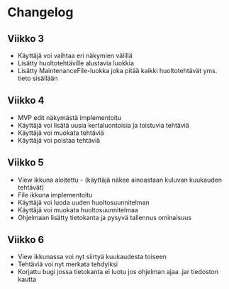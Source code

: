 # Changelog

## Viikko 3
- Käyttäjä voi vaihtaa eri näkymien välillä
- Lisätty huoltotehtäville alustavia luokkia
- Lisätty MaintenanceFile-luokka joka pitää kaikki huoltotehtävät yms. tieto sisällään
## Viikko 4
- MVP edit näkymästä implementoitu
- Käyttäjä voi lisätä uusia kertaluontoisia ja toistuvia tehtäviä
- Käyttäjä voi muokata tehtäviä
- Käyttäjä voi poistaa tehtäviä
## Viikko 5
- View ikkuna aloitettu - (käyttäjä näkee ainoastaan kuluvan kuukauden tehtävät)
- File ikkuna implementoitu
- Käyttäjä voi luoda uuden huoltosuunnitelman
- Käyttäjä voi muokata huoltosuunnitelmaa
- Ohjelmaan lisätty tietokanta ja pysyvä tallennus ominaisuus 

## Viikko 6
- View ikkunassa voi nyt siirtyä kuukaudesta toiseen
- Tehtäviä voi nyt merkata tehdyiksi
- Korjattu bugi jossa tietokanta ei luotu jos ohjelman ajaa .jar tiedoston kautta

